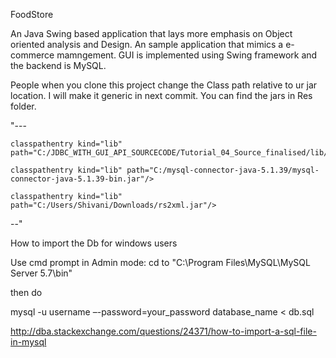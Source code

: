 FoodStore

An Java Swing based application that lays more emphasis on Object oriented analysis and Design. An sample application that mimics a e-commerce mamngement. GUI is implemented using Swing framework and the backend is MySQL.    


People when you clone this project change the Class path relative to ur jar location. I will make it generic in next commit. 
You can find the jars in Res folder.


"---

	classpathentry kind="lib" path="C:/JDBC_WITH_GUI_API_SOURCECODE/Tutorial_04_Source_finalised/lib/com.sun.rowset.jar"/>
	
	classpathentry kind="lib" path="C:/mysql-connector-java-5.1.39/mysql-connector-java-5.1.39-bin.jar"/>
	
	classpathentry kind="lib" path="C:/Users/Shivani/Downloads/rs2xml.jar"/>
	
 --"

How to import the Db for windows users 

Use cmd prompt in Admin mode: 
cd to "C:\Program Files\MySQL\MySQL Server 5.7\bin" 

then do

mysql -u username –-password=your_password database_name < db.sql 

http://dba.stackexchange.com/questions/24371/how-to-import-a-sql-file-in-mysql 
